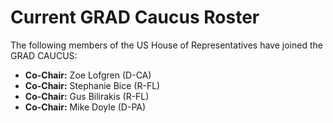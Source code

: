 # Current GRAD Caucus Roster

The following members of the US House of Representatives have joined the GRAD CAUCUS:

- **Co-Chair:** Zoe Lofgren (D-CA)
- **Co-Chair:** Stephanie Bice (R-FL)
- **Co-Chair:** Gus Bilirakis (R-FL)
- **Co-Chair:** Mike Doyle (D-PA)
